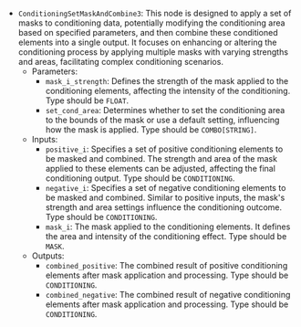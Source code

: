 - `ConditioningSetMaskAndCombine3`: This node is designed to apply a set of masks to conditioning data, potentially modifying the conditioning area based on specified parameters, and then combine these conditioned elements into a single output. It focuses on enhancing or altering the conditioning process by applying multiple masks with varying strengths and areas, facilitating complex conditioning scenarios.
    - Parameters:
        - `mask_i_strength`: Defines the strength of the mask applied to the conditioning elements, affecting the intensity of the conditioning. Type should be `FLOAT`.
        - `set_cond_area`: Determines whether to set the conditioning area to the bounds of the mask or use a default setting, influencing how the mask is applied. Type should be `COMBO[STRING]`.
    - Inputs:
        - `positive_i`: Specifies a set of positive conditioning elements to be masked and combined. The strength and area of the mask applied to these elements can be adjusted, affecting the final conditioning output. Type should be `CONDITIONING`.
        - `negative_i`: Specifies a set of negative conditioning elements to be masked and combined. Similar to positive inputs, the mask's strength and area settings influence the conditioning outcome. Type should be `CONDITIONING`.
        - `mask_i`: The mask applied to the conditioning elements. It defines the area and intensity of the conditioning effect. Type should be `MASK`.
    - Outputs:
        - `combined_positive`: The combined result of positive conditioning elements after mask application and processing. Type should be `CONDITIONING`.
        - `combined_negative`: The combined result of negative conditioning elements after mask application and processing. Type should be `CONDITIONING`.
